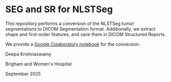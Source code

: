 # SEG and SR for NLSTSeg

This repository performs a conversion of the NLSTSeg tumor segmentations to DICOM Segmentation format. Additionally, we extract shape and first-order features, and save them in DICOM Structured Reports. 

We provide a [Google Colaboratory notebook](https://github.com/deepakri201/SEG_and_SR_for_NLSTSeg/blob/main/SEG_and_SR_for_NLSTSeg.ipynb) for the conversion.

Deepa Krishnaswamy

Brigham and Women's Hospital 

September 2025
